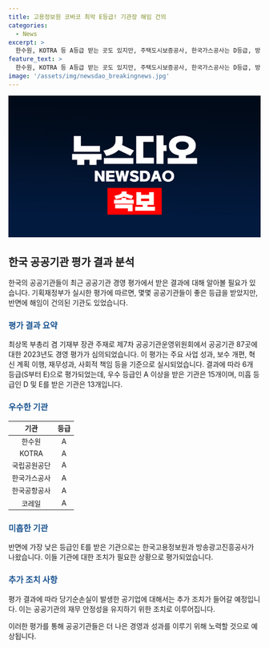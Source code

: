 ```yaml
---
title: 고용정보원 코바코 최악 E등급! 기관장 해임 건의
categories:
  - News
excerpt: >
  한수원, KOTRA 등 A등급 받는 곳도 있지만, 주택도시보증공사, 한국가스공사는 D등급, 방송광고진흥공사와 한국고용정보원은 E등급. 기획재정부는 공공기관 11곳의 미흡한 경영에 대한 조치를 논의 중. 당기순손실 기관들에는 100% 성과급 삭감 조치를 시행할 예정.
feature_text: >
  한수원, KOTRA 등 A등급 받는 곳도 있지만, 주택도시보증공사, 한국가스공사는 D등급, 방송광고진흥공사와 한국고용정보원은 E등급. 기획재정부는 공공기관 11곳의 미흡한 경영에 대한 조치를 논의 중. 당기순손실 기관들에는 100% 성과급 삭감 조치를 시행할 예정.
image: '/assets/img/newsdao_breakingnews.jpg'
---
```


<p><img src="/assets/img/newsdao_breakingnews.jpg" alt="firstkoreanews 속보" /></p>

<h2 data-ke-size="size26">한국 공공기관 평가 결과 분석</h2>

<p data-ke-size="size16">한국의 공공기관들이 최근 공공기관 경영 평가에서 받은 결과에 대해 알아볼 필요가 있습니다. 기획재정부가 실시한 평가에 따르면, 몇몇 공공기관들이 좋은 등급을 받았지만, 반면에 해임이 건의된 기관도 있었습니다.</p>

<h3><b><span style="color: #1a5490;">평가 결과 요약</span></b></h3>

<p data-ke-size="size16">최상목 부총리 겸 기재부 장관 주재로 제7차 공공기관운영위원회에서 공공기관 87곳에 대한 2023년도 경영 평가가 심의되었습니다. 이 평가는 주요 사업 성과, 보수 개편, 혁신 계획 이행, 재무성과, 사회적 책임 등을 기준으로 실시되었습니다. 결과에 따라 6개 등급(S부터 E)으로 평가되었는데, 우수 등급인 A 이상을 받은 기관은 15개이며, 미흡 등급인 D 및 E를 받은 기관은 13개입니다.</p>

<h3><b><span style="color: #1a5490;">우수한 기관</span></b></h3>

<table>
<thead>
<tr>
<th style="text-align: center;">기관</th>
<th style="text-align: center;">등급</th>
</tr>
</thead>
<tbody>
<tr>
<td style="text-align: center;">한수원</td>
<td style="text-align: center;">A</td>
</tr>
<tr>
<td style="text-align: center;">KOTRA</td>
<td style="text-align: center;">A</td>
</tr>
<tr>
<td style="text-align: center;">국립공원공단</td>
<td style="text-align: center;">A</td>
</tr>
<tr>
<td style="text-align: center;">한국가스공사</td>
<td style="text-align: center;">A</td>
</tr>
<tr>
<td style="text-align: center;">한국공항공사</td>
<td style="text-align: center;">A</td>
</tr>
<tr>
<td style="text-align: center;">코레일</td>
<td style="text-align: center;">A</td>
</tr>
</tbody>
</table>

<h3><b><span style="color: #1a5490;">미흡한 기관</span></b></h3>

<p data-ke-size="size16">반면에 가장 낮은 등급인 E를 받은 기관으로는 한국고용정보원과 방송광고진흥공사가 나왔습니다. 이들 기관에 대한 조치가 필요한 상황으로 평가되었습니다.</p>

<h3><b><span style="color: #1a5490;">추가 조치 사항</span></b></h3>

<p data-ke-size="size16">평가 결과에 따라 당기순손실이 발생한 공기업에 대해서는 추가 조치가 들어갈 예정입니다. 이는 공공기관의 재무 안정성을 유지하기 위한 조치로 이루어집니다.</p>

<p data-ke-size="size16">이러한 평가를 통해 공공기관들은 더 나은 경영과 성과를 이루기 위해 노력할 것으로 예상됩니다.</p>


